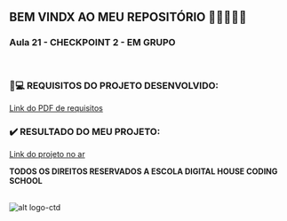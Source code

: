 ## BEM VINDX AO MEU REPOSITÓRIO 👩‍💻👩‍💻✨

### __Aula 21 -  CHECKPOINT 2 - EM GRUPO__

<br>


### 📃💻 REQUISITOS DO PROJETO DESENVOLVIDO: 
[Link do PDF de requisitos](https://github.com/soareslil/ctd-1bi-frontend1-a21-checkpoint2/blob/main/Checkpoint%2002.pdf)

### ✔️ RESULTADO DO MEU PROJETO:  
[Link do projeto no ar](https://soareslil.github.io/ctd-1bi-frontend1-a21-checkpoint2/) 


__TODOS OS DIREITOS RESERVADOS A ESCOLA DIGITAL HOUSE CODING SCHOOL__
<br> <br>

![alt logo-ctd](https://vidadeempresa.com.br/wp-content/uploads/2021/02/curso.png)
